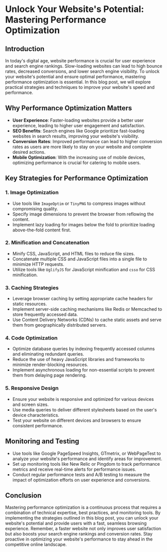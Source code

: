 # Unlock Your Website's Potential: Mastering Performance Optimization

## Introduction

In today's digital age, website performance is crucial for user experience and search engine rankings. Slow-loading websites can lead to high bounce rates, decreased conversions, and lower search engine visibility. To unlock your website's potential and ensure optimal performance, mastering performance optimization is essential. In this blog post, we will explore practical strategies and techniques to improve your website's speed and performance.

## Why Performance Optimization Matters

- **User Experience**: Faster-loading websites provide a better user experience, leading to higher user engagement and satisfaction.
- **SEO Benefits**: Search engines like Google prioritize fast-loading websites in search results, improving your website's visibility.
- **Conversion Rates**: Improved performance can lead to higher conversion rates as users are more likely to stay on your website and complete desired actions.
- **Mobile Optimization**: With the increasing use of mobile devices, optimizing performance is crucial for catering to mobile users.

## Key Strategies for Performance Optimization

### 1. Image Optimization

- Use tools like `ImageOptim` or `TinyPNG` to compress images without compromising quality.
- Specify image dimensions to prevent the browser from reflowing the content.
- Implement lazy loading for images below the fold to prioritize loading above-the-fold content first.

### 2. Minification and Concatenation

- Minify CSS, JavaScript, and HTML files to reduce file sizes.
- Concatenate multiple CSS and JavaScript files into a single file to minimize HTTP requests.
- Utilize tools like `UglifyJS` for JavaScript minification and `csso` for CSS minification.

### 3. Caching Strategies

- Leverage browser caching by setting appropriate cache headers for static resources.
- Implement server-side caching mechanisms like Redis or Memcached to store frequently accessed data.
- Use Content Delivery Networks (CDNs) to cache static assets and serve them from geographically distributed servers.

### 4. Code Optimization

- Optimize database queries by indexing frequently accessed columns and eliminating redundant queries.
- Reduce the use of heavy JavaScript libraries and frameworks to minimize render-blocking resources.
- Implement asynchronous loading for non-essential scripts to prevent them from delaying page rendering.

### 5. Responsive Design

- Ensure your website is responsive and optimized for various devices and screen sizes.
- Use media queries to deliver different stylesheets based on the user's device characteristics.
- Test your website on different devices and browsers to ensure consistent performance.

## Monitoring and Testing

- Use tools like Google PageSpeed Insights, GTmetrix, or WebPageTest to analyze your website's performance and identify areas for improvement.
- Set up monitoring tools like New Relic or Pingdom to track performance metrics and receive real-time alerts for performance issues.
- Conduct regular performance tests and A/B testing to measure the impact of optimization efforts on user experience and conversions.

## Conclusion

Mastering performance optimization is a continuous process that requires a combination of technical expertise, best practices, and monitoring tools. By implementing the strategies outlined in this blog post, you can unlock your website's potential and provide users with a fast, seamless browsing experience. Remember, a faster website not only improves user satisfaction but also boosts your search engine rankings and conversion rates. Stay proactive in optimizing your website's performance to stay ahead in the competitive online landscape.